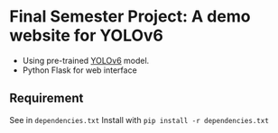 # Final Semester Project: A demo website for YOLOv6

- Using pre-trained [YOLOv6](https://github.com/meituan/YOLOv6) model.
- Python Flask for web interface

## Requirement
See in `dependencies.txt`
Install with `pip install -r dependencies.txt`

